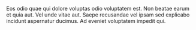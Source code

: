 Eos odio quae qui dolore voluptas odio voluptatem est.
Non beatae earum et quia aut.
Vel unde vitae aut.
Saepe recusandae vel ipsam sed explicabo incidunt aspernatur ducimus.
Ad eveniet voluptatem impedit qui.